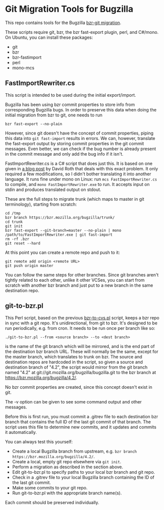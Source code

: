 Git Migration Tools for Bugzilla
================================

This repo contains tools for the Bugzilla [bzr-git migration][].

These scripts require git, bzr, the bzr fast-export plugin, perl, and C#/mono.
On Ubuntu, you can install these packages:

* git
* bzr
* bzr-fastimport
* perl
* mono-mcs

FastImportRewriter.cs
---------------------

This script is intended to be used during the initial export/import.

Bugzilla has been using bzr commit properties to store info from
corresponding Bugzilla bugs.  In order to preserve this data when
doing the initial migration from bzr to git, one needs to run

    bzr fast-export --no-plain

However, since git doesn't have the concept of commit properties,
piping this data into `git fast-import` results in errors.  We can,
however, translate the fast-export output by storing commit properties
in the git commit messages.  Even better, we can check if the bug
number is already present in the commit message and only add the bug
info if it isn't.

FastImportRewriter.cs is a C# script that does just this.  It is based
on one given in [a blog post][] by David Roth that deals with this
exact problem.  It only required a few modifications, so I didn't
bother translating it into another language.  It runs fine under mono
on Linux: run `mcs FastImportRewriter.cs` to compile, and `mono
FastImportRewriter.exe` to run.  It accepts input on stdin and
produces translated output on stdout.

These are the full steps to migrate trunk (which maps to master in git
terminology), starting from scratch:

    cd /tmp
    bzr branch https://bzr.mozilla.org/bugzilla/trunk/
    cd trunk
    git init
    bzr fast-export --git-branch=master --no-plain | mono /path/to/FastImportRewriter.exe | git fast-import
    rm -rf .bzr
    git reset --hard

At this point you can create a remote repo and push to it:

    git remote add origin <remote URL>
    git push origin master

You can follow the same steps for other branches.  Since git branches
aren't tightly related to each other, unlike it other VCSes, you can
start from scratch with another bzr branch and just put to a new
branch in the same destination repo.


git-to-bzr.pl
-------------

This Perl script, based on the previous [bzr-to-cvs.pl][] script,
keeps a bzr repo in sync with a git repo.  It's unidirectional, from
git to bzr.  It's designed to be run periodically, e.g. from cron.  It
needs to be run once per branch like so:

    ./git-to-bzr.pl --from <source branch> --to <dest branch>

<source branch> is the name of the git branch which will be mirrored,
and <dest branch> is the end part of the destination bzr branch URL.
These will normally be the same, except for the master branch, which
translates to trunk on bzr.  The source and destination repos are
hardcoded in the script, so given a source and destination branch of
"4.2", the script would mirror from the git branch named "4.2" at
git://git.mozilla.org/bugzilla/bugzilla.git to the bzr branch at
https://bzr.mozilla.org/bugzilla/4.2/.

No bzr commit properties are created, since this concept doesn't exist
in git.

The -v option can be given to see some command output and other messages.

Before this is first run, you must commit a .gitrev file to each
destination bzr branch that contains the full ID of the last git
commit of that branch.  The script uses this file to determine new
commits, and it updates and commits it automatically.

You can always test this yourself:

* Create a local Bugzilla branch from upstream, e.g. `bzr branch
  https://bzr.mozilla.org/bugzilla/4.2/`.
* Create a local, empty git repo elsewhere via `git init`.
* Perform a migration as described in the section above.
* Edit git-to-bzr.pl to specify paths to your local bzr branch and git
  repo.
* Check in a .gitrev file to your local Bugzilla branch containing the
  ID of the last git commit.
* Make some commits to your git repo.
* Run git-to-bzr.pl with the appropriate branch name(s).

Each commit should be preserved individually.


[bzr-git migration]: https://wiki.mozilla.org/Bugzilla:Migrating_to_git
[a blog post]: http://www.fusonic.net/en/blog/2013/03/26/migrating-from-bazaar-to-git/
[bzr-to-cvs.pl]: http://bzr.mozilla.org/bzr-plugins/bzr-to-cvs
